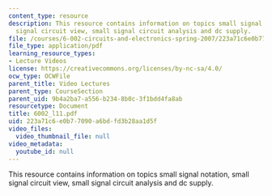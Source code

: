 ```yaml
---
content_type: resource
description: This resource contains information on topics small signal notation, small
  signal circuit view, small signal circuit analysis and dc supply.
file: /courses/6-002-circuits-and-electronics-spring-2007/223a71c6e0b77090a6bdfd3b28aa1d5f_6002_l11.pdf
file_type: application/pdf
learning_resource_types:
- Lecture Videos
license: https://creativecommons.org/licenses/by-nc-sa/4.0/
ocw_type: OCWFile
parent_title: Video Lectures
parent_type: CourseSection
parent_uid: 9b4a2ba7-a556-b234-8b0c-3f1bdd4fa8ab
resourcetype: Document
title: 6002_l11.pdf
uid: 223a71c6-e0b7-7090-a6bd-fd3b28aa1d5f
video_files:
  video_thumbnail_file: null
video_metadata:
  youtube_id: null
---
```

This resource contains information on topics small signal notation, small signal circuit view, small signal circuit analysis and dc supply.